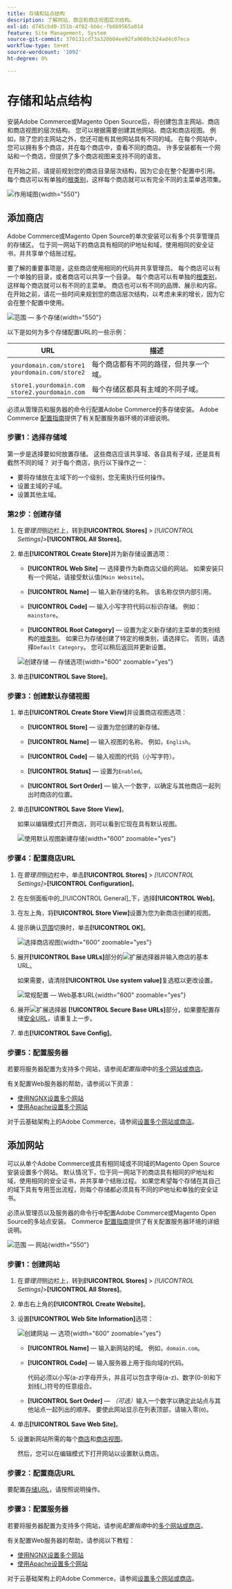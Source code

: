 ```yaml
---
title: 存储和站点结构
description: 了解网站、商店和商店视图层次结构。
exl-id: d745cbd0-151b-4f82-bb6c-fb6b9565a014
feature: Site Management, System
source-git-commit: 370131cd73a320b04ee92fa9609cb24ad4c07eca
workflow-type: tm+mt
source-wordcount: '1092'
ht-degree: 0%

---
```


# 存储和站点结构

安装Adobe Commerce或Magento Open Source后，将创建包含主网站、商店和商店视图的层次结构。 您可以根据需要创建其他网站、商店和商店视图。 例如，除了您的主网站之外，您还可能有其他网站具有不同的域。 在每个网站中，您可以拥有多个商店，并在每个商店中，查看不同的商店。 许多安装都有一个网站和一个商店，但提供了多个商店视图来支持不同的语言。

在开始之前，请提前规划您的商店目录层次结构，因为它会在整个配置中引用。 每个商店可以有单独的[根类别](../catalog/category-root.md)，这样每个商店就可以有完全不同的主菜单选项集。

![作用域图](./assets/scope-multisite.svg){width="550"}

## 添加商店

Adobe Commerce或Magento Open Source的单次安装可以有多个共享管理员的存储区。 位于同一网站下的商店具有相同的IP地址和域，使用相同的安全证书，并共享单个结账过程。

要了解的重要事项是，这些商店使用相同的代码并共享管理员。 每个商店可以有一个单独的目录，或者商店可以共享一个目录。 每个商店可以有单独的[根类别](../catalog/category-root.md)，这样每个商店就可以有不同的主菜单。 商店也可以有不同的品牌、展示和内容。 在开始之前，请花一些时间来规划您的商店层次结构，以考虑未来的增长，因为它会在整个配置中使用。

![范围 — 多个存储](./assets/scope-multistore.svg){width="550"}

以下是如何为多个存储配置URL的一些示例：

| URL | 描述 |
| --- | ----------- |
| `yourdomain.com/store1`<br>`yourdomain.com/store2` | 每个商店都有不同的路径，但共享一个域。 |
| `store1.yourdomain.com`<br>`store2.yourdomain.com` | 每个存储区都具有主域的不同子域。 |

必须从管理员和服务器的命令行配置Adobe Commerce的多存储安装。 Adobe Commerce [配置指南](https://experienceleague.adobe.com/docs/commerce-operations/configuration-guide/multi-sites/ms-overview.html)提供了有关配置服务器环境的详细说明。

### 步骤1：选择存储域

第一步是选择要如何放置存储。 这些商店应该共享域、各自具有子域，还是具有截然不同的域？ 对于每个商店，执行以下操作之一：

- 要将存储放在主域下的一个级别，您无需执行任何操作。
- 设置主域的子域。
- 设置其他主域。

### 第2步：创建存储

1. 在&#x200B;_管理员_&#x200B;侧边栏上，转到&#x200B;**[!UICONTROL Stores]** > _[!UICONTROL Settings]_>**[!UICONTROL All Stores]**。

1. 单击&#x200B;**[!UICONTROL Create Store]**&#x200B;并为新存储设置选项：

   - **[!UICONTROL Web Site]** — 选择要作为新商店父级的网站。 如果安装只有一个网站，请接受默认值(`Main Website`)。

   - **[!UICONTROL Name]** — 输入新存储的名称。 该名称仅供内部引用。

   - **[!UICONTROL Code]** — 输入小写字符代码以标识存储。 例如： `mainstore`。

   - **[!UICONTROL Root Category]** — 设置为定义新存储的主菜单的类别结构的[根类别](../catalog/category-root.md)。 如果已为存储创建了特定的根类别，请选择它。 否则，请选择`Default Category`。 您可以稍后返回并更新设置。

   ![创建存储 — 存储选项](./assets/stores-all-store-information.png){width="600" zoomable="yes"}

1. 单击&#x200B;**[!UICONTROL Save Store]**。

### 步骤3：创建默认存储视图

1. 单击&#x200B;**[!UICONTROL Create Store View]**&#x200B;并设置商店视图选项：

   - **[!UICONTROL Store]** — 设置为您创建的新存储。

   - **[!UICONTROL Name]** — 输入视图的名称。 例如，`English`。

   - **[!UICONTROL Code]** — 输入视图的代码（小写字符）。

   - **[!UICONTROL Status]** — 设置为`Enabled`。

   - **[!UICONTROL Sort Order]** — 输入一个数字，以确定与其他商店一起列出时商店的位置。

1. 单击&#x200B;**[!UICONTROL Save Store View]**。

   如果以编辑模式打开商店，则可以看到它现在具有默认视图。

   ![使用默认视图新建存储](./assets/new-store-default-view.png){width="600" zoomable="yes"}

### 步骤4：配置商店URL

1. 在&#x200B;_管理员_&#x200B;侧边栏中，单击&#x200B;**[!UICONTROL Stores]** > _[!UICONTROL Settings]_>**[!UICONTROL Configuration]**。

1. 在左侧面板中的&#x200B;_[!UICONTROL General]_下，选择&#x200B;**[!UICONTROL Web]**。

1. 在左上角，将&#x200B;**[!UICONTROL Store View]**&#x200B;设置为您为新商店创建的视图。

1. 提示确认[范围](../getting-started/websites-stores-views.md#scope-settings)切换时，单击&#x200B;**[!UICONTROL OK]**。

   ![选择商店视图](./assets/create-store-config-view.png){width="600" zoomable="yes"}

1. 展开&#x200B;**[!UICONTROL Base URLs]**&#x200B;部分的![扩展选择器](../assets/icon-display-expand.png)并输入商店的基本URL。

   如果需要，请清除&#x200B;**[!UICONTROL Use system value]**&#x200B;复选框以更改设置。

   ![常规配置 — Web基本URL](./assets/config-general-web-base-urls-clear-checkbox.png){width="600" zoomable="yes"}

1. 展开![扩展选择器](../assets/icon-display-expand.png) **[!UICONTROL Secure Base URLs]**&#x200B;部分，如果要配置存储[安全URL](store-urls.md)，请重复上一步。

1. 单击&#x200B;**[!UICONTROL Save Config]**。

### 步骤5：配置服务器

若要将服务器配置为支持多个网站，请参阅&#x200B;_配置指南_&#x200B;中的[多个网站或商店](https://experienceleague.adobe.com/docs/commerce-operations/configuration-guide/multi-sites/ms-overview.html)。

有关配置Web服务器的帮助，请参阅以下资源：

- [使用NGNX设置多个网站](https://experienceleague.adobe.com/docs/commerce-operations/configuration-guide/multi-sites/ms-nginx.html)
- [使用Apache设置多个网站](https://experienceleague.adobe.com/docs/commerce-operations/configuration-guide/multi-sites/ms-apache.html)

对于云基础架构上的Adobe Commerce，请参阅[设置多个网站或商店](https://experienceleague.adobe.com/docs/commerce-cloud-service/user-guide/configure-store/multiple-sites.html)。

## 添加网站

可以从单个Adobe Commerce或具有相同域或不同域的Magento Open Source安装设置多个网站。 默认情况下，位于同一网站下的商店具有相同的IP地址和域，使用相同的安全证书，并共享单个结账过程。 如果您希望每个存储在其自己的域下具有专用签出流程，则每个存储都必须具有不同的IP地址和单独的安全证书。

必须从管理员以及服务器的命令行中配置Adobe Commerce或Magento Open Source的多站点安装。 Commerce [配置指南](https://experienceleague.adobe.com/docs/commerce-operations/configuration-guide/multi-sites/ms-overview.html)提供了有关配置服务器环境的详细说明。

![范围 — 网站](./assets/scope-multisite.svg){width="550"}

### 步骤1：创建网站

1. 在&#x200B;_管理员_&#x200B;侧边栏上，转到&#x200B;**[!UICONTROL Stores]** > _[!UICONTROL Settings]_>**[!UICONTROL All Stores]**。

1. 单击右上角的&#x200B;**[!UICONTROL Create Website]**。

1. 设置&#x200B;**[!UICONTROL Web Site Information]**&#x200B;选项：

   ![创建网站 — 选项](./assets/create-website-info.png){width="600" zoomable="yes"}

   - **[!UICONTROL Name]** — 输入新网站的域。 例如，`domain.com`。

   - **[!UICONTROL Code]** — 输入服务器上用于指向域的代码。

     代码必须以小写(a-z)字母开头，并且可以包含字母(a-z)、数字(0-9)和下划线(_)符号的任意组合。

   - **[!UICONTROL Sort Order]** — _（可选）_&#x200B;输入一个数字以确定此站点与其他站点一起列出的顺序。 要使此网站显示在列表顶部，请输入零(`0`)。

1. 单击&#x200B;**[!UICONTROL Save Web Site]**。

1. 设置新网站所需的每个[商店](#add-stores)和[商店视图](store-views.md)。

   然后，您可以在编辑模式下打开网站以设置默认商店。

### 步骤2：配置商店URL

要配置[存储URL](store-urls.md)，请按照说明操作。

### 步骤3：配置服务器

若要将服务器配置为支持多个网站，请参阅&#x200B;_配置指南_&#x200B;中的[多个网站或商店](https://experienceleague.adobe.com/docs/commerce-operations/configuration-guide/multi-sites/ms-overview.html)。

有关配置Web服务器的帮助，请参阅以下教程：

- [使用NGNX设置多个网站](https://experienceleague.adobe.com/docs/commerce-operations/configuration-guide/multi-sites/ms-nginx.html)
- [使用Apache设置多个网站](https://experienceleague.adobe.com/docs/commerce-operations/configuration-guide/multi-sites/ms-apache.html)

对于云基础架构上的Adobe Commerce，请参阅[设置多个网站或商店](https://experienceleague.adobe.com/docs/commerce-cloud-service/user-guide/configure-store/multiple-sites.html)。
